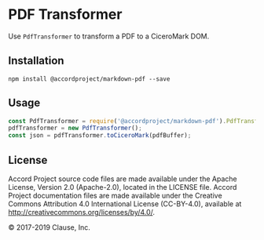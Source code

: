 # PDF Transformer

Use `PdfTransformer` to transform a PDF to a CiceroMark DOM.

## Installation

```
npm install @accordproject/markdown-pdf --save
```

## Usage

``` javascript
const PdfTransformer = require('@accordproject/markdown-pdf').PdfTransformer;
pdfTransformer = new PdfTransformer();
const json = pdfTransformer.toCiceroMark(pdfBuffer);
```

## License <a name="license"></a>
Accord Project source code files are made available under the Apache License, Version 2.0 (Apache-2.0), located in the LICENSE file. Accord Project documentation files are made available under the Creative Commons Attribution 4.0 International License (CC-BY-4.0), available at http://creativecommons.org/licenses/by/4.0/.

© 2017-2019 Clause, Inc.
